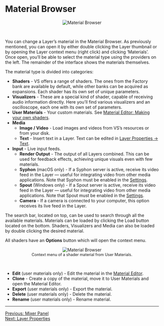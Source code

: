 # Material Browser

<div style="text-align: center;">
<figure style="text-align: center;">
  <img src="/vs2/images/material-browser.png" alt="Material Browser" style="padding: 0px; bottom-padding: 0px" />
  <figcaption></figcaption>
</figure>
</div>
<br>

You can change a Layer’s material in the Material Browser. As previously mentioned, you can open it by either double clicking the Layer thumbnail or by opening the Layer context menu (right click) and clicking ‘Materials’.
Once open, you’ll be able to select the material type using the providers on the left. The remainder of the interface shows the materials themselves.

The material type is divided into categories:

- **Shaders** - VS offers a range of shaders. The ones from the Factory bank are available by default, while other banks can be acquired as expansions. Each shader has its own set of unique parameters.
- **Visualizers** - These are a special kind of shader, capable of receiving audio information directly. Here you’ll find various visualizers and an oscilloscope, each one with its own set of parameters.
- **User Materials** - Your custom materials. See [Material Editor: Making your own shaders](material-editor).
- **Media**
    - **Image / Video** - Load images and videos from VS’s resources or from your disk.
    - **Text** - Insert text in a Layer. Text can be edited in [Layer Properties → Text](layer-properties#text).
- **Input** - Live input feeds.
    - **Render Output** - The output of all Layers combined. This can be used for feedback effects, achieving unique visuals even with few materials.
    - **Syphon** (macOS only) - If a Syphon server is active, receive its video feed in the Layer — useful for integrating video from other media applications. Note that Syphon must be enabled in the [Settings](settings).
    - **Spout** (Windows only) - If a Spout server is active, receive its video feed in the Layer — useful for integrating video from other media applications. Note that Spout must be enabled in the [Settings](settings).
    - **Camera** - If a camera is connected to your computer, this option receives its live feed in the Layer.

The search bar, located on top, can be used to search through all the available materials.
Materials can be loaded by clicking the Load button located on the bottom. Shaders, Visualizers and Media can also be loaded by double clicking the desired material.

All shaders have an **Options** button which will open the context menu.

<div style="text-align: center;">
<figure style="text-align: center;">
  <img src="/vs2/images/material-browser-context-menu.png" alt="Material Browser" style="padding: 0px; bottom-padding: 0px" />
  <figcaption style="font-size: 0.9em;">Context menu of a shader material from User Materials.</figcaption>
</figure>
</div>
<br>

- **Edit** (user materials only) - Edit the material in the [Material Editor](material-editor).
- **Clone** - Create a copy of the material, move it to User Materials and open the Material Editor.
- **Export** (user materials only) - Export the material.
- **Delete** (user materials only) - Delete the material.
- **Rename** (user materials only) - Rename material.

***
[Previous: Mixer Panel](mixer-panel)<br>
[Next: Layer Properties](layer-properties)